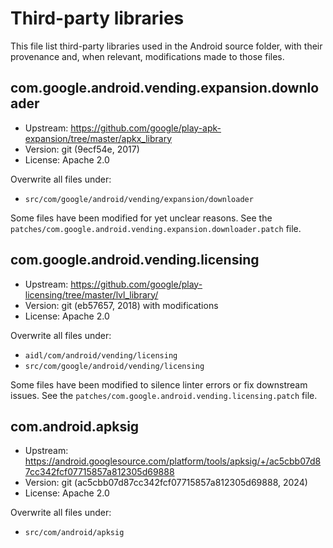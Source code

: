 # Third-party libraries

This file list third-party libraries used in the Android source folder,
with their provenance and, when relevant, modifications made to those files.

## com.google.android.vending.expansion.downloader

- Upstream: https://github.com/google/play-apk-expansion/tree/master/apkx_library
- Version: git (9ecf54e, 2017)
- License: Apache 2.0

Overwrite all files under:

- `src/com/google/android/vending/expansion/downloader`

Some files have been modified for yet unclear reasons.
See the `patches/com.google.android.vending.expansion.downloader.patch` file.

## com.google.android.vending.licensing

- Upstream: https://github.com/google/play-licensing/tree/master/lvl_library/
- Version: git (eb57657, 2018) with modifications
- License: Apache 2.0

Overwrite all files under:

- `aidl/com/android/vending/licensing`
- `src/com/google/android/vending/licensing`

Some files have been modified to silence linter errors or fix downstream issues.
See the `patches/com.google.android.vending.licensing.patch` file.

## com.android.apksig

- Upstream: https://android.googlesource.com/platform/tools/apksig/+/ac5cbb07d87cc342fcf07715857a812305d69888
- Version: git (ac5cbb07d87cc342fcf07715857a812305d69888, 2024)
- License: Apache 2.0

Overwrite all files under:

- `src/com/android/apksig`
